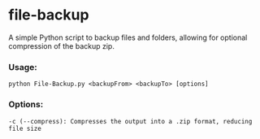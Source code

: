 # file-backup
A simple Python script to backup files and folders, allowing for optional compression of the backup zip.

### Usage:
`python File-Backup.py <backupFrom> <backupTo> [options]`
### Options:
```
-c (--compress): Compresses the output into a .zip format, reducing file size
```

